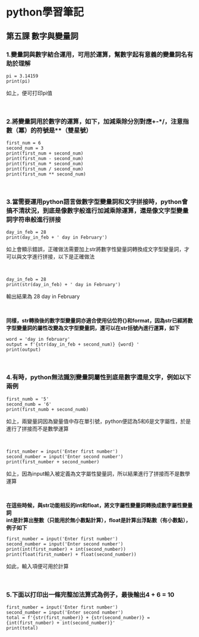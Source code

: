 # python學習筆記

## 第五課 數字與變量詞

### 1.變量詞與數字結合運用，可用於運算，幫數字起有意義的變量詞名有助於理解

```
pi = 3.14159
print(pi)
```

如上，便可打印pi值

&nbsp;

### 2.將變量詞用於數字的運算，如下，加減乘除分別對應+-*/，注意指數（冪）的符號是**（雙星號）

```
first_num = 6
second_num = 3
print(first_num + second_num)
print(first_num - second_num)
print(first_num * second_num)
print(first_num / second_num)
print(first_num ** second_num)
```

&nbsp;

### 3.當需要運用python語言做數字型變量詞和文字拼接時，python會搞不清狀況，到底是像數字般進行加減乘除運算，還是像文字型變量詞字符串般進行拼接

```
day_in_feb = 28
print(day_in_feb + ' day in February')
```

如上會顯示錯誤，正確做法需要加上str將數字性變量詞轉換成文字型變量詞，才可以與文字進行拼接，以下是正確做法

&nbsp;

```
day_in_feb = 28
print(str(day_in_feb) + ' day in February')
```

輸出結果為 28 day in February

&nbsp;

**同樣，str轉換後的數字型變量詞亦適合使用佔位符{}和format，因為str已經將數字型變量詞的屬性改變為文字型變量詞，還可以在str括號內進行運算，如下**

```
word = 'day in february'
output = f'{str(day_in_feb + second_num)} {word} '
print(output)
```

&nbsp;

### 4.有時，python無法識別變量詞屬性到底是數字還是文字，例如以下兩例

```
first_numb = '5'
second_numb = '6'
print(first_numb + second_numb)
```

如上，兩變量詞因為變量值中存在單引號，python便認為5和6是文字屬性，於是進行了拼接而不是數學運算

&nbsp;

```
first_number = input('Enter first number')
second_number = input('Enter second number')
print(first_number + second_number)
```

如上，因為input輸入被定義為文字屬性變量詞，所以結果進行了拼接而不是數學運算

&nbsp;

**在這些時候，與str功能相反的int和float，將文字屬性變量詞轉換成數字屬性變量詞**
<br>
**int是計算出整數（只能用於無小數點計算），float是計算出浮點數（有小數點），例子如下**

```
first_number = input('Enter first number')
second_number = input('Enter second number')
print(int(first_number) + int(second_number))
print(float(first_number) + float(second_number))
```

如此，輸入項便可用於計算

&nbsp;

### 5.下面以打印出一條完整加法算式為例子，最後輸出4 + 6 = 10

```
first_number = input('Enter first number')
second_number = input('Enter second number')
total = f'{str(first_number)} + {str(second_number)} = {int(first_number) + int(second_number)}'
print(total)
```
